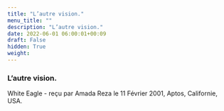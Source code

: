 ```yaml
---
title: "L’autre vision."
menu_title: ""
description: "L’autre vision."
date: 2022-06-01 06:00:01+00:09
draft: False
hidden: True
weight:
---
```

### L’autre vision.

White Eagle - reçu par Amada Reza le 11 Février 2001, Aptos, Californie, USA.



